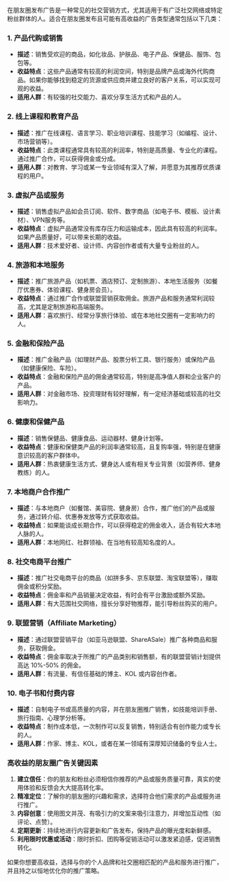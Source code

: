 在朋友圈发布广告是一种常见的社交营销方式，尤其适用于有广泛社交网络或特定粉丝群体的人。适合在朋友圈发布且可能有高收益的广告类型通常包括以下几类：

### 1. **产品代购或销售**
- **描述**：销售受欢迎的商品，如化妆品、护肤品、电子产品、保健品、服饰、包包等。
- **收益特点**：这些产品通常有较高的利润空间，特别是品牌产品或海外代购商品。如果你能够找到稳定的货源或供应商并建立良好的客户关系，可以实现可观的收益。
- **适用人群**：有较强的社交能力、喜欢分享生活方式和产品的人。

### 2. **线上课程和教育产品**
- **描述**：推广在线课程、语言学习、职业培训课程、技能学习（如编程、设计、市场营销等）。
- **收益特点**：此类课程通常具有较高的利润率，特别是高质量、专业化的课程。通过推广合作，可以获得佣金或分成。
- **适用人群**：对教育、学习或某一专业领域有深入了解，并愿意为其推荐优质课程的用户。

### 3. **虚拟产品或服务**
- **描述**：销售虚拟产品如会员订阅、软件、数字商品（如电子书、模板、设计素材）、VPN服务等。
- **收益特点**：虚拟产品通常没有库存压力和运输成本，因此具有较高的利润率。如果产品质量好，可以带来长期的收益。
- **适用人群**：技术爱好者、设计师、内容创作者或有大量专业粉丝的人。

### 4. **旅游和本地服务**
- **描述**：推广旅游产品（如机票、酒店预订、定制旅游）、本地生活服务（如餐厅优惠券、体验课程、健身房会员）。
- **收益特点**：通过推广合作或联盟营销获取佣金。旅游产品和服务通常利润较高，尤其是定制旅游和高端服务。
- **适用人群**：喜欢旅行、经常分享旅行体验、或在本地社交圈有一定影响力的人。

### 5. **金融和保险产品**
- **描述**：推广金融产品（如理财产品、股票分析工具、银行服务）或保险产品（如健康保险、车险）。
- **收益特点**：金融和保险产品的佣金通常较高，特别是高净值人群和企业客户的产品。
- **适用人群**：对金融市场、投资理财有较好理解，有一定经济基础或较高的社交影响力。

### 6. **健康和保健产品**
- **描述**：销售保健品、健康食品、运动器材、健身计划等。
- **收益特点**：健康和保健类产品的利润率通常较高，且复购率强，特别是在健康意识较高的客户群体中。
- **适用人群**：热衷健康生活方式、健身达人或有相关专业背景（如营养师、健身教练）的人。

### 7. **本地商户合作推广**
- **描述**：与本地商户（如餐馆、美容院、健身房）合作，推广他们的产品或服务，通过转介绍、优惠券发放等方式获取收益。
- **收益特点**：如果能谈成长期合作，可以获得稳定的佣金收入，适合有较大本地人脉的人。
- **适用人群**：本地网红、社群领袖、在当地有较高知名度的人。

### 8. **社交电商平台推广**
- **描述**：推广社交电商平台的商品（如拼多多、京东联盟、淘宝联盟等），赚取佣金或积分奖励。
- **收益特点**：佣金率和产品销量决定收益，有时会有平台激励或额外奖励。
- **适用人群**：有大范围社交网络，擅长分享好物推荐，能引导粉丝购买的用户。

### 9. **联盟营销（Affiliate Marketing）**
- **描述**：通过联盟营销平台（如亚马逊联盟、ShareASale）推广各种商品和服务，获取佣金。
- **收益特点**：佣金率取决于所推广的产品类别和销售额，有的联盟营销计划提供高达 10%-50% 的佣金。
- **适用人群**：有流量、有信任基础的博主、KOL 或内容创作者。

### 10. **电子书和付费内容**
- **描述**：自制电子书或高质量的内容，并在朋友圈推广销售，如技能培训手册、旅行指南、心理学分析等。
- **收益特点**：制作成本低，一次制作可以反复销售，特别适合有创作能力或专长的人。
- **适用人群**：作家、博主、KOL，或者在某一领域有深厚知识储备的专业人士。

### 高收益的朋友圈广告关键因素

1. **建立信任**：你的朋友和粉丝必须相信你推荐的产品或服务质量可靠，真实的使用体验和反馈会大大提高转化率。
2. **精准定位**：了解你的朋友圈的兴趣和需求，选择符合他们需求的产品或服务进行推广。
3. **内容创意**：使用图文并茂、有吸引力的文案来吸引注意力，并增加互动性（如评论、点赞）。
4. **定期更新**：持续地进行内容更新和广告发布，保持产品的曝光度和新鲜感。
5. **利用限时优惠或活动**：限时折扣、团购等促销活动可以激发紧迫感，促进销售转化。

如果你想要高收益，选择与你的个人品牌和社交圈相匹配的产品和服务进行推广，并且持之以恒地优化你的推广策略。
